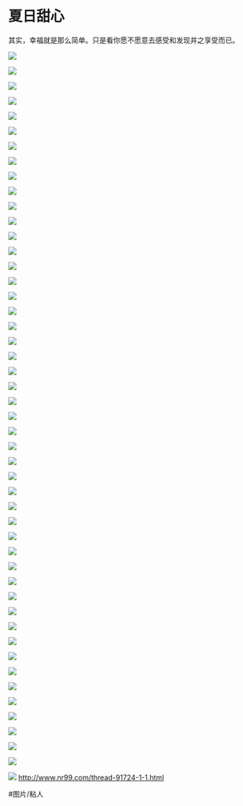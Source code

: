 # 夏日甜心
其实，幸福就是那么简单。只是看你愿不愿意去感受和发现并之享受而已。

![](assets/image_33.jpeg)

![](assets/image_37.jpeg)

![](assets/image_19.jpeg)

![](assets/image_22.jpeg)

![](assets/image_2.jpeg)

![](assets/image_15.jpeg)

![](assets/image_20.jpeg)

![](assets/image_48.jpeg)

![](assets/image_7.jpeg)

![](assets/image_16.jpeg)

![](assets/image_29.jpeg)

![](assets/image_30.jpeg)

![](assets/image_47.jpeg)

![](assets/image_39.jpeg)

![](assets/image_49.jpeg)

![](assets/image_5.jpeg)

![](assets/image_41.jpeg)

![](assets/image_21.jpeg)

![](assets/image_23.jpeg)

![](assets/image_4.jpeg)

![](assets/image_26.jpeg)

![](assets/image_38.jpeg)

![](assets/image_34.jpeg)

![](assets/image_25.jpeg)

![](assets/image_28.jpeg)

![](assets/image_13.jpeg)

![](assets/image_14.jpeg)

![](assets/image_12.jpeg)

![](assets/image_31.jpeg)

![](assets/image_32.jpeg)

![](assets/image_18.jpeg)

![](assets/image_6.jpeg)

![](assets/image_42.jpeg)

![](assets/image_36.jpeg)

![](assets/image_43.jpeg)

![](assets/image_45.jpeg)

![](assets/image_3.jpeg)

![](assets/image_27.jpeg)

![](assets/image_24.jpeg)

![](assets/image_44.jpeg)

![](assets/image_8.jpeg)

![](assets/image_35.jpeg)

![](assets/image_46.jpeg)

![](assets/image_1.jpeg)

![](assets/image_17.jpeg)

![](assets/image_10.jpeg)

![](assets/image_11.jpeg)

![](assets/image_40.jpeg)

![](assets/image_9.jpeg)
http://www.nr99.com/thread-91724-1-1.html

#图片/粘人
